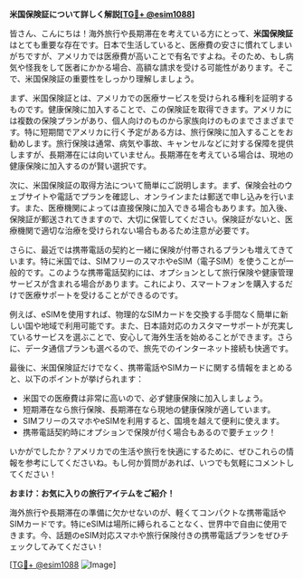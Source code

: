 **米国保険証について詳しく解説[[TG💪+ @esim1088](https://t.me/s/esim1088)]**

皆さん、こんにちは！海外旅行や長期滞在を考えている方にとって、**米国保険証**はとても重要な存在です。日本で生活していると、医療費の安さに慣れてしまいがちですが、アメリカでは医療費が高いことで有名ですよね。そのため、もし病気や怪我をして医者にかかる場合、高額な請求を受ける可能性があります。そこで、米国保険証の重要性をしっかり理解しましょう。

まず、米国保険証とは、アメリカでの医療サービスを受けられる権利を証明するものです。健康保険に加入することで、この保険証を取得できます。アメリカには複数の保険プランがあり、個人向けのものから家族向けのものまでさまざまです。特に短期間でアメリカに行く予定がある方は、旅行保険に加入することをお勧めします。旅行保険は通常、病気や事故、キャンセルなどに対する保障を提供しますが、長期滞在には向いていません。長期滞在を考えている場合は、現地の健康保険に加入するのが賢い選択です。

次に、米国保険証の取得方法について簡単にご説明します。まず、保険会社のウェブサイトや電話でプランを確認し、オンラインまたは郵送で申し込みを行います。また、医療機関によっては直接保険に加入できる場合もあります。加入後、保険証が郵送されてきますので、大切に保管してください。保険証がないと、医療機関で適切な治療を受けられない場合もあるため注意が必要です。

さらに、最近では携帯電話の契約と一緒に保険が付帯されるプランも増えてきています。特に米国では、SIMフリーのスマホやeSIM（電子SIM）を使うことが一般的です。このような携帯電話契約には、オプションとして旅行保険や健康管理サービスが含まれる場合があります。これにより、スマートフォンを購入するだけで医療サポートを受けることができるのです。

例えば、eSIMを使用すれば、物理的なSIMカードを交換する手間なく簡単に新しい国や地域で利用可能です。また、日本語対応のカスタマーサポートが充実しているサービスを選ぶことで、安心して海外生活を始めることができます。さらに、データ通信プランも選べるので、旅先でのインターネット接続も快適です。

最後に、米国保険証だけでなく、携帯電話やSIMカードに関する情報をまとめると、以下のポイントが挙げられます：

- 米国での医療費は非常に高いので、必ず健康保険に加入しましょう。
- 短期滞在なら旅行保険、長期滞在なら現地の健康保険が適しています。
- SIMフリーのスマホやeSIMを利用すると、国境を越えて便利に使えます。
- 携帯電話契約時にオプションで保険が付く場合もあるので要チェック！

いかがでしたか？アメリカでの生活や旅行を快適にするために、ぜひこれらの情報を参考にしてくださいね。もし何か質問があれば、いつでも気軽にコメントしてください！

**おまけ：お気に入りの旅行アイテムをご紹介！**

海外旅行や長期滞在の準備に欠かせないのが、軽くてコンパクトな携帯電話やSIMカードです。特にeSIMは場所に縛られることなく、世界中で自由に使用できます。今、話題のeSIM対応スマホや旅行保険付きの携帯電話プランをぜひチェックしてみてください！

[[TG💪+ @esim1088](https://t.me/s/esim1088) ![Image](https://i.postimg.cc/Y0z9fWf4/image.png)]